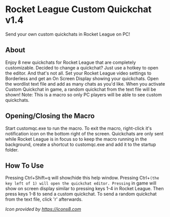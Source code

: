 # Rocket League Custom Quickchat v1.4

Send your own custom quickchats in Rocket League on PC!

## About

Enjoy 8 new quickchats for Rocket League that are completely customizable. Decided to change a quickchat? Just use a hotkey to open the editor. And that's not all. Set your Rocket League video settings to Borderless and get an On Screen Display showing your quickchats. Open the wordlist text file and add as many chats as you'd like. When you activate Custom Quickchat in game, a random quickchat from the text file will be shown! Note: This is a macro so only PC players will be able to see custom quickchats.

## Opening/Closing the Macro

Start customqc.exe to run the macro. To exit the macro, right-click it's notification icon on the bottom right of the screen. Quickchats are only sent while Rocket League is in focus so to keep the macro running in the background, create a shortcut to customqc.exe and add it to the startup folder.

## How To Use

Pressing Ctrl+Shift+q will show/hide this help window.
Pressing Ctrl+`` (the key left of 1) will open the quickchat editor.
Pressing `` in game will show on screen display similar to pressing keys 1-4 in Rocket League. Then press keys 1-8 to send a custom quickchat. To send a random quickchat from the text file, click 'r' afterwards.

*Icon provided by https://icons8.com*

